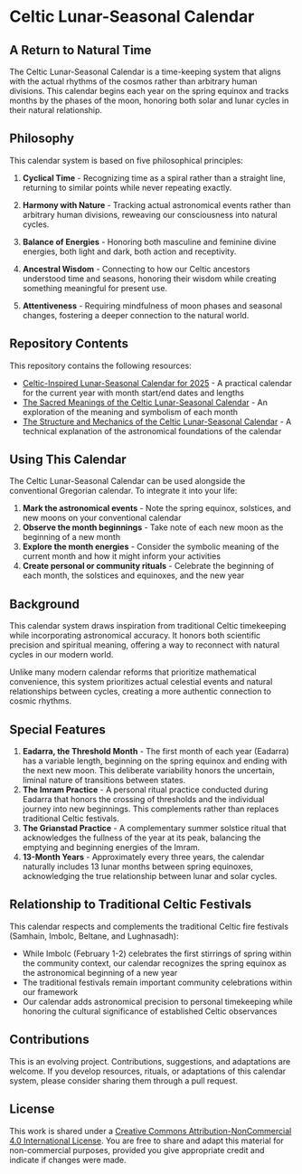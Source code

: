 # Celtic Lunar-Seasonal Calendar


## A Return to Natural Time

The Celtic Lunar-Seasonal Calendar is a time-keeping system that aligns with the actual rhythms of the cosmos rather than arbitrary human divisions. This calendar begins each year on the spring equinox and tracks months by the phases of the moon, honoring both solar and lunar cycles in their natural relationship.


## Philosophy

This calendar system is based on five philosophical principles:

1. **Cyclical Time** - Recognizing time as a spiral rather than a straight line, returning to similar points while never repeating exactly.

2. **Harmony with Nature** - Tracking actual astronomical events rather than arbitrary human divisions, reweaving our consciousness into natural cycles.

3. **Balance of Energies** - Honoring both masculine and feminine divine energies, both light and dark, both action and receptivity.

4. **Ancestral Wisdom** - Connecting to how our Celtic ancestors understood time and seasons, honoring their wisdom while creating something meaningful for present use.

5. **Attentiveness** - Requiring mindfulness of moon phases and seasonal changes, fostering a deeper connection to the natural world.


## Repository Contents

This repository contains the following resources:

- [Celtic-Inspired Lunar-Seasonal Calendar for 2025](celtic-lunar-calendar-2025.md) - A practical calendar for the current year with month start/end dates and lengths
- [The Sacred Meanings of the Celtic Lunar-Seasonal Calendar](celtic-month-meanings.md) - An exploration of the meaning and symbolism of each month
- [The Structure and Mechanics of the Celtic Lunar-Seasonal Calendar](celtic-calendar-mechanics.md) - A technical explanation of the astronomical foundations of the calendar


## Using This Calendar

The Celtic Lunar-Seasonal Calendar can be used alongside the conventional Gregorian calendar. To integrate it into your life:

1. **Mark the astronomical events** - Note the spring equinox, solstices, and new moons on your conventional calendar
2. **Observe the month beginnings** - Take note of each new moon as the beginning of a new month
3. **Explore the month energies** - Consider the symbolic meaning of the current month and how it might inform your activities
4. **Create personal or community rituals** - Celebrate the beginning of each month, the solstices and equinoxes, and the new year


## Background

This calendar system draws inspiration from traditional Celtic timekeeping while incorporating astronomical accuracy. It honors both scientific precision and spiritual meaning, offering a way to reconnect with natural cycles in our modern world.

Unlike many modern calendar reforms that prioritize mathematical convenience, this system prioritizes actual celestial events and natural relationships between cycles, creating a more authentic connection to cosmic rhythms.


## Special Features

1. **Eadarra, the Threshold Month** - The first month of each year (Eadarra) has a variable length, beginning on the spring equinox and ending with the next new moon. This deliberate variability honors the uncertain, liminal nature of transitions between states.
2. **The Imram Practice** - A personal ritual practice conducted during Eadarra that honors the crossing of thresholds and the individual journey into new beginnings. This complements rather than replaces traditional Celtic festivals.
3. **The Grianstad Practice** - A complementary summer solstice ritual that acknowledges the fullness of the year at its peak, balancing the emptying and beginning energies of the Imram.
4. **13-Month Years** - Approximately every three years, the calendar naturally includes 13 lunar months between spring equinoxes, acknowledging the true relationship between lunar and solar cycles.


## Relationship to Traditional Celtic Festivals

This calendar respects and complements the traditional Celtic fire festivals (Samhain, Imbolc, Beltane, and Lughnasadh):

   * While Imbolc (February 1-2) celebrates the first stirrings of spring within the community context, our calendar recognizes the spring equinox as the astronomical beginning of a new year
   * The traditional festivals remain important community celebrations within our framework
   * Our calendar adds astronomical precision to personal timekeeping while honoring the cultural significance of established Celtic observances


## Contributions

This is an evolving project. Contributions, suggestions, and adaptations are welcome. If you develop resources, rituals, or adaptations of this calendar system, please consider sharing them through a pull request.


## License

This work is shared under a [Creative Commons Attribution-NonCommercial 4.0 International License](https://creativecommons.org/licenses/by-nc/4.0/). You are free to share and adapt this material for non-commercial purposes, provided you give appropriate credit and indicate if changes were made.
